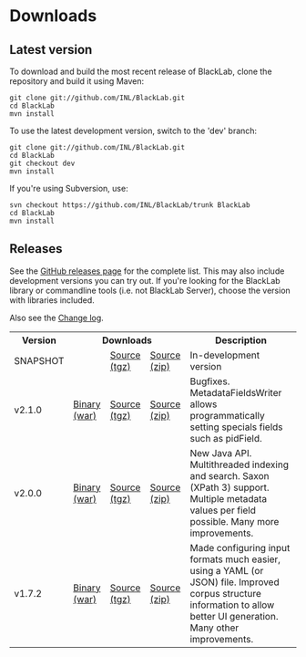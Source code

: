 # Downloads

## Latest version

To download and build the most recent release of BlackLab, clone the repository and build it using Maven:

	git clone git://github.com/INL/BlackLab.git
	cd BlackLab
	mvn install
	
To use the latest development version, switch to the 'dev' branch:

	git clone git://github.com/INL/BlackLab.git
	cd BlackLab
	git checkout dev
	mvn install
	
If you're using Subversion, use:

	svn checkout https://github.com/INL/BlackLab/trunk BlackLab
	cd BlackLab
	mvn install

## Releases

See the [GitHub releases page](https://github.com/INL/BlackLab/releases/) for the complete list. This may also include development versions you can try out. If you're looking for the BlackLab library or commandline tools (i.e. not BlackLab Server), choose the version with libraries included.

Also see the [Change log](changelog.html).

<table>
	<tbody>
		<tr>
			<th>Version</th>
			<th colspan='3'>Downloads</th>
			<th>Description</th>
		</tr>
		<tr>
			<td>SNAPSHOT</td>
			<td></td>
			<td><a href='https://github.com/INL/BlackLab/archive/dev.tar.gz'>Source (tgz)</a></td>
			<td><a href='https://github.com/INL/BlackLab/archive/dev.zip'>Source (zip)</a></td>
			<td>In-development version</td>
		</tr>
        <tr>
            <td>v2.1.0</td>
            <td><a href='https://github.com/INL/BlackLab/releases/download/v2.1.0/blacklab-server-2.1.0.war'>Binary (war)</a></td>
            <td><a href='https://github.com/INL/BlackLab/archive/v2.1.0.tar.gz'>Source (tgz)</a></td>
            <td><a href='https://github.com/INL/BlackLab/archive/v2.1.0.zip'>Source (zip)</a></td>
            <td>Bugfixes. MetadataFieldsWriter allows programmatically setting specials fields such as pidField.</td>
        </tr>
        <tr>
            <td>v2.0.0</td>
            <td><a href='https://github.com/INL/BlackLab/releases/download/v2.0.0/blacklab-server-2.0.0.war'>Binary (war)</a></td>
            <td><a href='https://github.com/INL/BlackLab/archive/v2.0.0.tar.gz'>Source (tgz)</a></td>
            <td><a href='https://github.com/INL/BlackLab/archive/v2.0.0.zip'>Source (zip)</a></td>
            <td>New Java API. Multithreaded indexing and search. Saxon (XPath 3) support. Multiple metadata values per field possible. Many more improvements.</td>
        </tr>
		<tr>
			<td>v1.7.2</td>
			<td><a href='https://github.com/INL/BlackLab/releases/download/v1.7.2/blacklab-server-1.7.2.war'>Binary (war)</a></td>
			<td><a href='https://github.com/INL/BlackLab/archive/v1.7.2.tar.gz'>Source (tgz)</a></td>
			<td><a href='https://github.com/INL/BlackLab/archive/v1.7.2.zip'>Source (zip)</a></td>
			<td>Made configuring input formats much easier, using a YAML (or JSON) file. Improved corpus structure information to allow better UI generation. Many other improvements.</td>
		</tr>
	</tbody>
</table>
